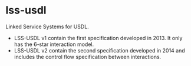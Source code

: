 lss-usdl
========

Linked Service Systems for USDL.

+ LSS-USDL v1 contain the first specification developed in 2013. It only has the 6-star interaction model. 
+ LSS-USDL v2 contain the second specification developed in 2014 and includes the control flow specification between interactions.
